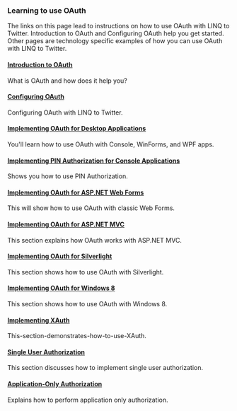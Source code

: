 ### Learning to use OAuth

The links on this page lead to instructions on how to use OAuth with LINQ to Twitter.  Introduction to OAuth and Configuring OAuth help you get started.  Other pages are technology specific examples of how you can use OAuth with LINQ to Twitter.

#### [Introduction to OAuth](OAuth/Introduction-to-OAuth.md)

What is OAuth and how does it help you?

#### [Configuring OAuth](OAuth/Configuring-OAuth.md)

Configuring OAuth with LINQ to Twitter.

#### [Implementing OAuth for Desktop Applications](OAuth/Implementing-OAuth-for-Desktop-Applications.md)

You'll learn how to use OAuth with Console, WinForms, and WPF apps.

#### [Implementing PIN Authorization for Console Applications](OAuth/Implementing-PIN-Authorization-for-Console-Applications.md)

Shows you how to use PIN Authorization.

#### [Implementing OAuth for ASP.NET Web Forms](OAuth/Implementing-OAuth-for-ASP.NET-Web-Forms.md)

This will show how to use OAuth with classic Web Forms.

#### [Implementing OAuth for ASP.NET MVC](OAuth/Implementing-OAuth-for-ASP.NET-MVC.md)

This section explains how OAuth works with ASP.NET MVC.

#### [Implementing OAuth for Silverlight](OAuth/Implementing-OAuth-for-Silverlight.md)

This section shows how to use OAuth with Silverlight.

#### [Implementing OAuth for Windows 8](OAuth/Implementing-OAuth-for-Windows-8.md)

This section shows how to use OAuth with Windows 8.

#### [Implementing XAuth](OAuth/Implementing-XAuth.md)

This-section-demonstrates-how-to-use-XAuth.

#### [Single User Authorization](OAuth/Single-User-Authorization.md)

This section discusses how to implement single user authorization.

#### [Application-Only Authorization](OAuth/Application-Only-Authorization.md)

Explains how to perform application only authorization.